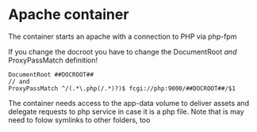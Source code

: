 # Apache container

The container starts an apache with a connection to PHP via php-fpm

If you change the docroot you have to change the DocumentRoot *and* 
ProxyPassMatch definition!

```
DocumentRoot ##DOCROOT##
// and
ProxyPassMatch ^/(.*\.php(/.*)?)$ fcgi://php:9000/##DOCROOT##/$1
```

The container needs access to the app-data volume to deliver assets and 
delegate requests to php service in case it is a php file. Note that is may need to folow symlinks to other folders, too
